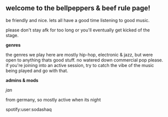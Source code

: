 ## welcome to the bellpeppers & beef rule page!


be friendly and nice. lets all have a good time listening to good music.

please don't stay afk for too long or you'll eventually get kicked of the stage.


**genres**

the genres we play here are mostly hip-hop, electronic & jazz, but were open to anything thats good stuff. no watered down commercial pop please.
if you're joining into an active session, try to catch the vibe of the music being played and go with that.

**admins & mods**

_jan_

from germany, so mostly active when its night

spotify:user:sodashaq


